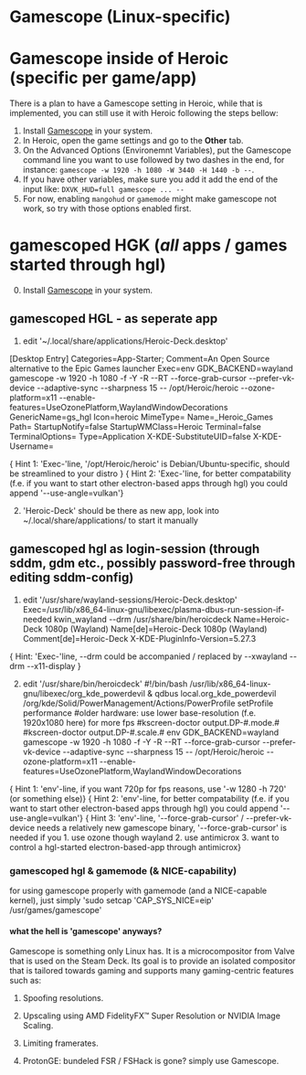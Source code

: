 # Gamescope (Linux-specific)

# Gamescope inside of Heroic (specific per game/app)
There is a plan to have a Gamescope setting in Heroic, while that is implemented, you can still use it with Heroic following the steps bellow:
1. Install [Gamescope](https://github.com/Plagman/gamescope) in your system.
2. In Heroic, open the game settings and go to the **Other** tab.
3. On the Advanced Options (Environemnt Variables), put the Gamescope command line you want to use followed by two dashes in the end, for instance: `gamescope -w 1920 -h 1080 -W 3440 -H 1440 -b --`.
4. If you have other variables, make sure you add it add the end of the input like: `DXVK_HUD=full gamescope ... --`
5. For now, enabling `mangohud` or `gamemode` might make gamescope not work, so try with those options enabled first. 

# gamescoped HGK (*all* apps / games started through hgl)
0. Install [Gamescope](https://github.com/Plagman/gamescope) in your system.

## gamescoped HGL - as seperate app
1. edit '~/.local/share/applications/Heroic-Deck.desktop'

[Desktop Entry]
Categories=App-Starter;
Comment=An Open Source alternative to the Epic Games launcher
Exec=env GDK_BACKEND=wayland gamescope -w 1920 -h 1080 -f -Y -R --RT --force-grab-cursor --prefer-vk-device --adaptive-sync --sharpness 15 -- /opt/Heroic/heroic --ozone-platform=x11 --enable-features=UseOzonePlatform,WaylandWindowDecorations
GenericName=gs_hgl
Icon=heroic
MimeType=
Name=_Heroic_Games
Path=
StartupNotify=false
StartupWMClass=Heroic
Terminal=false
TerminalOptions=
Type=Application
X-KDE-SubstituteUID=false
X-KDE-Username=

{ Hint 1: 'Exec-'line, '/opt/Heroic/heroic' is Debian/Ubuntu-specific, should be streamlined to your distro }
{ Hint 2: 'Exec-'line, for better compatability (f.e. if you want to start other electron-based apps through hgl) you could append '--use-angle=vulkan'}

2. 'Heroic-Deck' should be there as new app, look into ~/.local/share/applications/ to start it manually

## gamescoped hgl as login-session (through sddm, gdm etc., possibly password-free through editing sddm-config)
1. edit '/usr/share/wayland-sessions/Heroic-Deck.desktop'
Exec=/usr/lib/x86_64-linux-gnu/libexec/plasma-dbus-run-session-if-needed kwin_wayland --drm /usr/share/bin/heroicdeck
Name=Heroic-Deck 1080p (Wayland)
Name[de]=Heroic-Deck 1080p (Wayland)
Comment[de]=Heroic-Deck
X-KDE-PluginInfo-Version=5.27.3

{ Hint: 'Exec-'line, --drm could be accompanied / replaced by --xwayland --drm --x11-display }

2. edit '/usr/share/bin/heroicdeck'
#!/bin/bash
/usr/lib/x86_64-linux-gnu/libexec/org_kde_powerdevil &
qdbus  local.org_kde_powerdevil /org/kde/Solid/PowerManagement/Actions/PowerProfile setProfile performance
#older hardware: use lower base-resolution (f.e. 1920x1080 here) for more fps
#kscreen-doctor output.DP-#.mode.#
#kscreen-doctor output.DP-#.scale.#
env GDK_BACKEND=wayland gamescope -w 1920 -h 1080 -f -Y -R --RT --force-grab-cursor --prefer-vk-device  --adaptive-sync --sharpness 15 -- /opt/Heroic/heroic --ozone-platform=x11 --enable-features=UseOzonePlatform,WaylandWindowDecorations 

{ Hint 1: 'env'-line, if you want 720p for fps reasons, use '-w 1280 -h 720' (or something else)}
{ Hint 2: 'env'-line, for better compatability (f.e. if you want to start other electron-based apps through hgl) you could append '--use-angle=vulkan'}
{ Hint 3: 'env'-line, '--force-grab-cursor' / --prefer-vk-device needs a relatively new gamescope binary, '--force-grab-cursor' is needed if you 1. use ozone though wayland 2. use antimicrox 3. want to control a hgl-started electron-based-app through antimicrox}

### gamescoped hgl & gamemode (& NICE-capability)
for using gamescope properly with gamemode (and a NICE-capable kernel), just simply 
'sudo setcap 'CAP_SYS_NICE=eip' /usr/games/gamescope'


#### what the hell is 'gamescope' anyways?
Gamescope is something only Linux has. 
It is a microcompositor from Valve that is used on the Steam Deck. Its goal is to provide an isolated compositor that is tailored towards gaming and supports many gaming-centric features such as:

1.    Spoofing resolutions.
2.    Upscaling using AMD FidelityFX™ Super Resolution or NVIDIA Image Scaling.
3.    Limiting framerates.

4.    ProtonGE: bundeled FSR / FSHack is gone? simply use Gamescope.